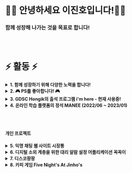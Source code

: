 
🙋‍♂️ 안녕하세요 이진호입니다!🙋‍♂️
==
### 함께 성장해 나가는 것을 목표로 합니다! 

<br> <br>

# ⚡ 활동 ⚡

<details>
<summary>  <b> 1. 함께 성장하기 위해 다양한 노력을 합니다! </b> </summary>

## 2.1 홍익대학교 DevTalk 발표 영상
- [<b>객체지향과 디미터 법칙</b>](https://www.youtube.com/watch?v=tdXd-f7QCnE)
- [<b>A Star Algorithm과 Theta Star Algorithm</b>](https://www.youtube.com/watch?v=eY1BTlvbCXA)

## 2.2 GDSC Open Community 강사, 멘토링 활동 (23/03 ~ 23/06)
저희 홍익대학교는 선후배간 교류가 적고, 학우간 개발 지식의 공유가 부족한 편입니다. <br>
혼자 공부하는 것의 어려움을 잘 아는 만큼 GDSC Open Community를 통해 이런 문제를 해결하기 위해 노력하고 있습니다. <br>

<b> 이에 홍익대학교 컴퓨터 공학과 학생을 대상으로 기초 웹 스터디를 강의하고 있습니다. </b> <br>
현재 140분이 수강중이며, 어려운 걸 재미있고 쉽게 알려주기 위해 노력합니다!

- [<b>기초 웹 스터디 강의 소개 페이지</b>](https://www.gdschongik.com/web-study/introduce) 
- [<b>수업과 실습 영상 유튜브</b>](https://www.youtube.com/watch?v=KpxVNBJ9UDw)
- [<b>질문 답변 공간</b>](https://dwaejinho.tistory.com/entry/GIT-GitThe-Information-Manager-from-Hell-%EA%B9%83%EA%B3%BC-%EA%B9%83%ED%97%88%EB%B8%8C)

140분의 출석에 여러움을 해결하기 위해 출석 서비스를 만들었습니다.
- [i'm here! 바로가기](https://imhere.im)

그리고 기초 백엔드 스터디의 공동 멘토를 맡고 있습니다. <br>

## 2.3 페어 프로그래밍 멘토링 참여
좋은 기회로 멘토링과 페어 프로그래밍을 경험해 보았습니다. <br> 페어와 하루 종일 함께 개발하며, 많은 것을 배웠고, <Br> 멘토님들의 사려 깊은 피드백과 소통으로 함께 성장했습니다. 

- [멘토링 레포지토리](https://github.com/hongik-dev-mentoring)
- [페어 프로그래밍 레포지토리](https://github.com/hongik-dev-mentoring/java-lotto)

## 2.4 함께 성장하기 위한 단체 스터디에 참여합니다. 
- [<b>GDSC Hongik Backend Team 스터디 레포지토리</b>](https://github.com/GDSC-Hongik/GDSC-1st-Backend-Study/tree/master/binary-ho)
- [<b>백기선 자바 라이브 스터디</b>](https://github.com/java-live-study/live-study/issues)
  
</details>


<details>
<summary> <b> 2. 🎮 PS를 좋아합니다! 🎮 </b> </summary>

## 알고리즘 관련 레포지토리

### [1. 알고리즘 자료구조 공부 정리 레포지토리](https://github.com/binary-ho/Algorithm-and-Data-Structure)
### [2. 자료구조 전공 수업 레포지토리](https://github.com/binary-ho/TIL-public/tree/main/3%ED%95%99%EB%85%84%202%ED%95%99%EA%B8%B0/Data%20Structure)
### [3. PS 코드 자동 저장 레포지토리 + 해설](https://github.com/binary-ho/BaekjoonRecord)
  

## BOJ tier
[![solved.ac tier](http://mazassumnida.wtf/api/v2/generate_badge?boj=dfghcvb11)](https://solved.ac/profile/dfghcvb11)  


### 외부 활동
- Samsung dx winter S/W algorithm Course (2021/12 ~ 2022/2)

</details>


<details>
<summary> 
  <b> 3. GDSC Hongik의 출석 프로그램 i'm here - 현재 사용중! </b> 
</summary>

현재 강의중인 [GDSC 웹 기초 스터디](https://www.youtube.com/watch?v=KpxVNBJ9UDw)의 수강 신청 인원은 140명입니다. <Br>
매주 수업 시작 전 140분의 출석을 불러야 하는 문제를 해결하기 위해 직접 서비스를 개발했습니다.

### [I'm here 바로가기 - imhere.im](https://imhere.im)
첫 배포시까지 프론트엔드, 백엔드, 인프라 모두를 담당했습니다. 현재는 프론트엔드 외의 다른 부분을 맡고 있습니다 <br>
구글 메일 인증을 통해 가입할 수 있습니다. <Br>
매 수업 시작시 10분간 유효한 출석 번호를 발급할 수 있으며, <br> 
한번에 백 몇십명이 모이는 상황을 대비해 redis에 출석 번호를 저장하여, 회원이 제출한 출석번호와 대조합니다. <br>
대리 출석 방지를 위해 출석 번호 제출시 학교와의 거리를 측정하여 저장합니다. <br>
현재 실제 수업에서 사용중이며, 다른 강사님들도 사용할 예정입니다. <br>
급한 개발과 설계 미숙으로 인한 부족한 부분들을 인지하고 개선중입니다. <br>

미흡한 부분을 계속해서 고쳐나가고 있고, 개선할 수 있는 부분은 개선중입니다. 다음 학기 부터 작은 커뮤니티로 활용할 예정입니다. 

### [I'm here server 레포지토리](https://github.com/binary-ho/imhere-server)

- <img src="https://img.shields.io/badge/springboot-6DB33F?style=for-the-badge&logo=springboot&logoColor=white"> <img src="https://img.shields.io/badge/java-007396?style=for-the-badge&logo=Java&logoColor=white"> <img src="https://img.shields.io/badge/postgresql-4169E1?style=for-the-badge&logo=postgresql&logoColor=white"> <img src="https://img.shields.io/badge/redis-DC382D?style=for-the-badge&logo=redis&logoColor=white">

  
- <img src="https://img.shields.io/badge/amazon ec2-FF9900?style=for-the-badge&logo=amazonec2&logoColor=black"> <img src="https://img.shields.io/badge/amazonrds-527FFF?style=for-the-badge&logo=amazonrds&logoColor=white"> <img src="https://img.shields.io/badge/amazon s3-569A31?style=for-the-badge&logo=amazons3&logoColor=white"> 
  
 
</details>


<details>
<summary>  <b> 4. 온라인 학습 플랫폼의 정석 MANEE (2022/06 ~ 2023/01) </b> </summary>

### 온라인 학습 플랫폼의 정석 MANEE! 23년 6월 출시 예정입니다. <br> [바로가기](https://maneestudy.com/) <br>

manee에 풀스택으로 참여하여 다양한 기능 구현과 성능 개선을 경험했습니다. <br>
- 다양한 피처와 페이지를 개발하고 리팩토링함
- [FaaS와 비동기 처리로 브라우저의 부담 줄여주기](https://dwaejinho.tistory.com/entry/backend-%ED%94%84%EB%A1%A0%ED%8A%B8%EC%97%90%EC%84%9C-%EC%8B%A4%ED%96%89%ED%95%98%EB%8A%94-%EB%A1%9C%EC%A7%81%EC%9D%84-%EB%B0%B1%EC%95%A4%EB%93%9C%EC%97%90%EC%84%9C-%EC%8B%A4%ED%96%89%ED%95%98%EA%B8%B0)
- 클래스형 컴포넌트에서 함수형 컴포넌트로 전환
- [비효율적인 NoSQL firebase 쿼리](https://github.com/binary-ho/TIL-public/blob/main/Firebase/firebase%20%EC%BF%BC%EB%A6%AC%20%EB%B9%84%ED%9A%A8%EC%9C%A8%20%EA%B0%9C%EC%84%A0.md)

<img src="https://img.shields.io/badge/react-61DAFB?style=for-the-badge&logo=react&logoColor=white"> <img src="https://img.shields.io/badge/javascript-F7DF1E?style=for-the-badge&logo=javascript&logoColor=black"> <img src="https://img.shields.io/badge/firebase-FFCA28?style=for-the-badge&logo=firebase&logoColor=white"> 

</details>

<br> <br>

#### 개인 프로젝트

<details>
<summary>  <b> 5. 익명 채팅 웹 사이트 시장통 </b> </summary>

#### 익명 채팅 웹 사이트 [<U>시장통</U>][sijangtong]
[sijangtong]: https://github.com/binary-ho/sijangtong-client "Go sijangtong"

- <img src="https://user-images.githubusercontent.com/71186266/188351720-62bc1226-6fdb-4dfb-b1bc-cb18eb22fea8.png" width=60%> 
- <img src="https://user-images.githubusercontent.com/71186266/188351715-0c549b79-097b-4370-8744-0a1748918abf.png" width=60%>
- <img src="https://user-images.githubusercontent.com/71186266/188512988-3083ed89-2f7d-4f01-94b1-4bad8fd14780.jpg" width=70%> 

- **[<U> 시장통 Server </U>](https://github.com/binary-ho/sijangtong-server)**: Spring STOMP + WebSocket로 구현.
- **[<U> 시장통 Client </U>](https://github.com/binary-ho/sijangtong-client)**: React로 구성 SockJS로 서버와 통신. 
- **배포**: AWS EC2에 두 프로젝트를 동시에 배포. 서버 프로젝트는 nohup으로, 클라이언트 프로젝트는 pm2로 배포중.
- **CI/CD**: Travis CI를 통해 프로젝트 push 발생시 자동으로 빌드함. 빌드한 jar 파일은 Amazone S3에 저장되고, Amazone Deploy에 배포 요청함. Amazone Deploy에서는 배포 요청시 S3에서 빌드 파일 가져와서 배포함.
- 시작 버튼을 누르면 익명 채팅방에 입장하게 됩니다. 자동으로 닉네임과 색상이 주어집니다. 
- 시작 버튼을 누를 시 모든 참여자는 같은 prefixes를 가지는 api를 구독합니다. 채팅을 입력하고 전송 버튼을 누를 시, 같은 prefixes를 구독하는 모든 참여자들에게 매세지를 전달합니다. 응용하면 다수의 방이나 개인간 채팅도 구현이 가능합니다.
- <img src="https://img.shields.io/badge/react-61DAFB?style=for-the-badge&logo=react&logoColor=white"> <img src="https://img.shields.io/badge/javascript-F7DF1E?style=for-the-badge&logo=javascript&logoColor=black"> /  <img src="https://img.shields.io/badge/springboot-6DB33F?style=for-the-badge&logo=springboot&logoColor=white"> <img src="https://img.shields.io/badge/java-007396?style=for-the-badge&logo=Java&logoColor=white"> / <img src="https://img.shields.io/badge/amazon ec2-FF9900?style=for-the-badge&logo=amazonec2&logoColor=black"> <img src="https://img.shields.io/badge/amazon s3-569A31?style=for-the-badge&logo=amazons3&logoColor=white"> <img src="https://img.shields.io/badge/travis ci-3EAAAF?style=for-the-badge&logo=travisci&logoColor=black">
</details>

<details>
<summary>  <b> 6. 디지털 소외 계층을 위한 대리 알람 설정 어플리케이션 꼭꼭이 </b> </summary>

#### 디지털 소외 계층을 위한 대리 알람 설정 어플리케이션 [<U>꼭꼭이</U>][KkokKkogi] (21/11/01 \~ 21/12/07)
[KkokKkogi]: https://github.com/binary-ho/KkokKkogi "Go KkokKkogi"

- <img src="https://user-images.githubusercontent.com/71186266/157553114-00a5305b-dd24-4cc5-bdaf-b589dc869b97.png" width=40%>
- 복지사나 보호자를 위한 독거노인이나 장애 아동 대상 복약 알람 어플리케이션  
- 회원가입, 로그인, 회원 종류에 따라 다른 화면, 간편한 대리 알람 설정, 알람 확인, 실시간 채팅, 접속 확인 등 구현
- <img src="https://img.shields.io/badge/java-007396?style=for-the-badge&logo=java&logoColor=white"> <img src="https://img.shields.io/badge/androidstudio-3DDC84?style=for-the-badge&logo=androidstudio&logoColor=white"> <img src="https://img.shields.io/badge/firebase-FFCA28?style=for-the-badge&logo=firebase&logoColor=white">
</details>


<details>
<summary>  <b> 7. 디스코팡팡 </b> </summary>

#### 쇼핑몰 DB 설계 프로젝트 [<U>디스코팡팡</U>][Discopangpang]
[Discopangpang]: https://github.com/binary-ho/Discopangpang/ "Go Discopangpang"

- <img src="https://user-images.githubusercontent.com/71186266/201459483-44a21461-4dc3-42ce-af6f-5150d10415d7.jpg" width=60%> 
- <img src="https://user-images.githubusercontent.com/71186266/201605825-20fe821b-0ee6-47a6-9399-f460a8400e67.png" width=60%>
- <img src="https://user-images.githubusercontent.com/71186266/201471625-d74eff09-d701-4634-8955-209f7c2384ce.png" width=40%> <img src="https://user-images.githubusercontent.com/71186266/201471626-1f902a00-a4c2-44d6-a35b-a662453a7c31.png" width=40%> 


- 쇼핑몰 쿠팡의 화면을 분석하여 DB를 비슷하게 설계해보는 프로젝트.
- 추측한 내용을 기반으로 관계 모델과 ER 다이어그램을 그려보고 Spring Entitiy까지 설계.
- 간단한 비즈니스 로직과, 클라이언트단 설계 예정. 

- <img src="https://img.shields.io/badge/springboot-6DB33F?style=for-the-badge&logo=springboot&logoColor=white"> <img src="https://img.shields.io/badge/MySQL-4479A1?style=for-the-badge&logo=MySQL&logoColor=white"> <img src="https://img.shields.io/badge/java-007396?style=for-the-badge&logo=Java&logoColor=white">
</details>

<details>
<summary> <b> 8. 카피 게임 Five Night's At Jinho's </b> </summary>

#### 카피 게임 [<U>Five Night's At Jinho's</U>][FiveNightsAtJinhos] (20/10/18 \~ 20/11/25)
[FiveNightsAtJinhos]: https://github.com/binary-ho/Five-Nights-at-Jinho-s "Go FiveNightsAtJinhos"

  
- <img src="https://user-images.githubusercontent.com/71186266/157548182-4fa76d1f-b31b-4059-97a5-d0a077fcd1cd.png" width=60%>
- 유명 공포 게임 Five Night's At Freddy's의 카피 게임
- 코드를 찾아보지 않고, 다회의 플레이로 직접 비슷한 플레이 구현
- <img src="https://img.shields.io/badge/C Sharp-239120?style=for-the-badge&logo=c sharp&logoColor=white"> <img src="https://img.shields.io/badge/Unity 3D-181717?style=for-the-badge&logo=unity&logoColor=white">
</details>

<br/><br/>



<!--
맨날 찾는 아이콘 검색 사이트: https://simpleicons.org/

<p>
<img src="https://github-readme-stats.vercel.app/api/top-langs/?username=binary-ho&layout=compact&theme=cobalt"/>
</p>

**binary-ho/binary-ho** is a ✨ _special_ ✨ repository because its `README.md` (this file) appears on your GitHub profile.

Here are some ideas to get you started:

- 🔭 I’m currently working on ...
- 🌱 I’m currently learning ...
- 👯 I’m looking to collaborate on ...
- 🤔 I’m looking for help with ...
- 💬 Ask me about ...
- 📫 How to reach me: ...
- 😄 Pronouns: ...
- ⚡ Fun fact: ...
--->
